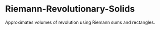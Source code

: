 # Riemann-Revolutionary-Solids

Approximates volumes of revolution using Riemann sums and rectangles.
